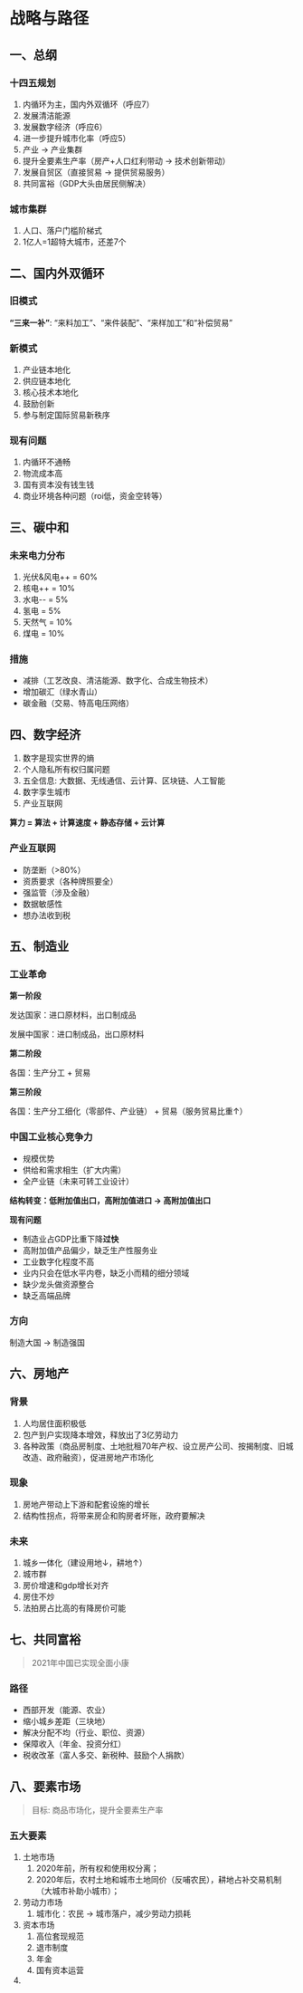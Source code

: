 # 战略与路径



## 一、总纲

### 十四五规划

1. 内循环为主，国内外双循环（呼应7）
2. 发展清洁能源
3. 发展数字经济（呼应6）
4. 进一步提升城市化率（呼应5）
5. 产业 -> 产业集群
6. 提升全要素生产率（房产+人口红利带动 -> 技术创新带动）
7. 发展自贸区（直接贸易 -> 提供贸易服务）
8. 共同富裕（GDP大头由居民侧解决）



### 城市集群

1. 人口、落户门槛阶梯式
2. 1亿人=1超特大城市，还差7个



## 二、国内外双循环

### 旧模式

**“三来一补”**: “来料加工”、“来件装配”、“来样加工”和“补偿贸易”

### 新模式

1. 产业链本地化
2. 供应链本地化
3. 核心技术本地化
4. 鼓励创新
5. 参与制定国际贸易新秩序

### 现有问题

1. 内循环不通畅
2. 物流成本高
3. 国有资本没有钱生钱
4. 商业环境各种问题（roi低，资金空转等）



## 三、碳中和

### 未来电力分布

1. 光伏&风电++ = 60%
2. 核电++ = 10%
3. 水电-- = 5%
4. 氢电 = 5%
5. 天然气 = 10%
6. 煤电 = 10%



### 措施

- 减排（工艺改良、清洁能源、数字化、合成生物技术）
- 增加碳汇（绿水青山）
- 碳金融（交易、特高电压网络）



## 四、数字经济

1. 数字是现实世界的熵
2. 个人隐私所有权归属问题
3. 五全信息: 大数据、无线通信、云计算、区块链、人工智能
4. 数字孪生城市
5. 产业互联网



**算力 = 算法 + 计算速度 + 静态存储 + 云计算**



### 产业互联网

- 防垄断（>80%）
- 资质要求（各种牌照要全）
- 强监管（涉及金融）
- 数据敏感性
- 想办法收到税



## 五、制造业

### 工业革命

**第一阶段**

发达国家：进口原材料，出口制成品

发展中国家：进口制成品，出口原材料



**第二阶段**

各国：生产分工 + 贸易



**第三阶段**

各国：生产分工细化（零部件、产业链） + 贸易（服务贸易比重↑）



### 中国工业核心竞争力

- 规模优势
- 供给和需求相生（扩大内需）
- 全产业链（未来可转工业设计）



**结构转变：低附加值出口，高附加值进口 -> 高附加值出口**

**现有问题**

- 制造业占GDP比重下降**过快**
- 高附加值产品偏少，缺乏生产性服务业
- 工业数字化程度不高
- 业内只会在低水平内卷，缺乏小而精的细分领域
- 缺少龙头做资源整合
- 缺乏高端品牌



### 方向

制造大国 -> 制造强国



## 六、房地产

### 背景

1. 人均居住面积极低
2. 包产到户实现降本增效，释放出了3亿劳动力
3. 各种政策（商品房制度、土地批租70年产权、设立房产公司、按揭制度、旧城改造、政府融资），促进房地产市场化



### 现象

1. 房地产带动上下游和配套设施的增长
2. 结构性拐点，将带来房企和购房者坏账，政府要解决



### 未来

1. 城乡一体化（建设用地↓，耕地↑）
2. 城市群
3. 房价增速和gdp增长对齐
4. 房住不炒
5. 法拍房占比高的有降房价可能



## 七、共同富裕

>  2021年中国已实现全面小康



### 路径

- 西部开发（能源、农业）
- 缩小城乡差距（三块地）
- 解决分配不均（行业、职位、资源）
- 保障收入（年金、投资分红）
- 税收改革（富人多交、新税种、鼓励个人捐款）



## 八、要素市场

>  目标: 商品市场化，提升全要素生产率



### 五大要素

1. 土地市场
   1. 2020年前，所有权和使用权分离；
   2. 2020年后，农村土地和城市土地同价（反哺农民），耕地占补交易机制（大城市补助小城市）；
2. 劳动力市场
   1. 城市化：农民 -> 城市落户，减少劳动力损耗
3. 资本市场
   1. 高位套现规范
   2. 退市制度
   3. 年金
   4. 国有资本运营
4. 
